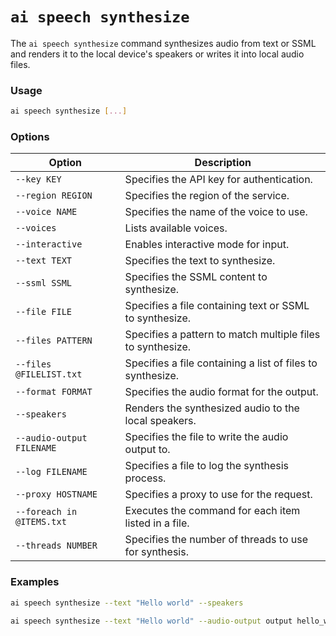 # `ai speech synthesize`

The `ai speech synthesize` command synthesizes audio from text or SSML and renders it to the local device's speakers or writes it into local audio files.

### Usage

``` bash
ai speech synthesize [...]
```

### Options

| Option                     | Description                                           |
|----------------------------|-------------------------------------------------------|
| `--key KEY`                  | Specifies the API key for authentication.             |
| `--region REGION`            | Specifies the region of the service.                  |
| `--voice NAME`               | Specifies the name of the voice to use.               |
| `--voices`                   | Lists available voices.                               |
| `--interactive`              | Enables interactive mode for input.                   |
| `--text TEXT`                | Specifies the text to synthesize.                     |
| `--ssml SSML`                | Specifies the SSML content to synthesize.             |
| `--file FILE`                | Specifies a file containing text or SSML to synthesize.|
| `--files PATTERN`            | Specifies a pattern to match multiple files to synthesize.|
| `--files @FILELIST.txt`      | Specifies a file containing a list of files to synthesize.|
| `--format FORMAT`            | Specifies the audio format for the output.            |
| `--speakers`                 | Renders the synthesized audio to the local speakers.  |
| `--audio-output FILENAME`    | Specifies the file to write the audio output to.      |
| `--log FILENAME`             | Specifies a file to log the synthesis process.        |
| `--proxy HOSTNAME`           | Specifies a proxy to use for the request.             |
| `--foreach in @ITEMS.txt`    | Executes the command for each item listed in a file.  |
| `--threads NUMBER`           | Specifies the number of threads to use for synthesis. |

### Examples

``` bash title="Synthesize text to speakers"
ai speech synthesize --text "Hello world" --speakers
```

``` bash title="Synthesize text to an audio file"
ai speech synthesize --text "Hello world" --audio-output output hello_world.wav
```
